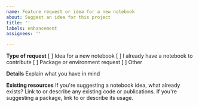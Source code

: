 ```yaml
---
name: Feature request or idea for a new notebook
about: Suggest an idea for this project
title: ''
labels: enhancement
assignees: ''

---
```


**Type of request**
[  ] Idea for a new notebook
[  ] I already have a notebook to contribute
[  ] Package or environment request
[  ] Other

**Details**
Explain what you have in mind

**Existing resources**
If you're suggesting a notebook idea, what already exists? Link to or describe any existing code or publications. If you're suggesting a package, link to or describe its usage.
